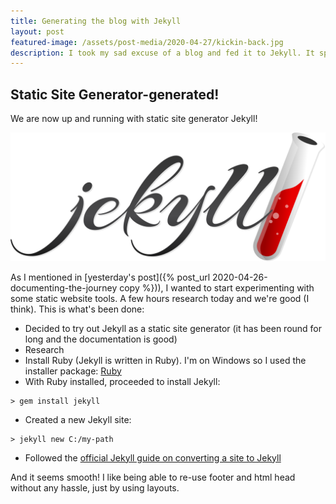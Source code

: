 ```yaml
---
title: Generating the blog with Jekyll
layout: post
featured-image: /assets/post-media/2020-04-27/kickin-back.jpg
description: I took my sad excuse of a blog and fed it to Jekyll. It spat this out!
---
```


## Static Site Generator-generated!

We are now up and running with static site generator Jekyll!

![Jekyll logo](\assets\post-media\2020-04-27\jekyll.svg "Jekyll logo")

As I mentioned in [yesterday's post]({% post_url 2020-04-26-documenting-the-journey copy %})), I wanted to start experimenting with some static website tools. A few hours research today and we're good (I think). This is what's been done:

- Decided to try out Jekyll as a static site generator (it has been round for long and the documentation is good)
- Research
- Install Ruby (Jekyll is written in Ruby). I'm on Windows so I used the installer package: [Ruby](https://www.ruby-lang.org/en/)
- With Ruby installed, proceeded to install Jekyll:

```
> gem install jekyll
```

- Created a new Jekyll site:

```
> jekyll new C:/my-path
```

- Followed the [official Jekyll guide on converting a site to Jekyll](https://jekyllrb.com/tutorials/convert-site-to-jekyll/)

And it seems smooth! I like being able to re-use footer and html head without any hassle, just by using layouts.
